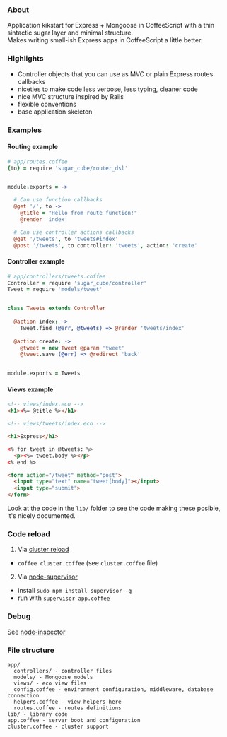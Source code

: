 ### About

Application kikstart for Express + Mongoose in CoffeeScript with a thin sintactic sugar layer and minimal structure.  
Makes writing small-ish Express apps in CoffeeScript a little better.


### Highlights

* Controller objects that you can use as MVC or plain Express routes callbacks
* niceties to make code less verbose, less typing, cleaner code
* nice MVC structure inspired by Rails
* flexible conventions
* base application skeleton


### Examples

#### Routing example

```coffeescript
# app/routes.coffee
{to} = require 'sugar_cube/router_dsl'


module.exports = ->

  # Can use function callbacks
  @get '/', to ->
    @title = "Hello from route function!"
    @render 'index'

  # Can use controller actions callbacks
  @get '/tweets', to 'tweets#index'
  @post '/tweets', to controller: 'tweets', action: 'create'
```


#### Controller example

```coffeescript
# app/controllers/tweets.coffee
Controller = require 'sugar_cube/controller'
Tweet = require 'models/tweet'


class Tweets extends Controller
  
  @action index: ->
    Tweet.find (@err, @tweets) => @render 'tweets/index'
    
  @action create: ->
    @tweet = new Tweet @param 'tweet'
    @tweet.save (@err) => @redirect 'back'


module.exports = Tweets
```


#### Views example

```html
<!-- views/index.eco -->
<h1><%= @title %></h1>
```

```html
<!-- views/tweets/index.eco -->

<h1>Express</h1>

<% for tweet in @tweets: %>
  <p><%= tweet.body %></p>
<% end %>

<form action="/tweet" method="post">
  <input type="text" name="tweet[body]"></input>
  <input type="submit">
</form>
```

Look at the code in the `lib/` folder to see the code making these posible, it's nicely documented.


### Code reload

1. Via [cluster reload](http://learnboost.github.com/cluster/docs/reload.html)
  * `coffee cluster.coffee` (see `cluster.coffee` file)

2. Via [node-supervisor](https://github.com/isaacs/node-supervisor)
  * install `sudo npm install supervisor -g`  
  * run with `supervisor app.coffee`


### Debug

See [node-inspector](https://github.com/dannycoates/node-inspector)


### File structure

```
app/
  controllers/ - controller files
  models/ - Mongoose models
  views/ - eco view files
  config.coffee - environment configuration, middleware, database connection
  helpers.coffee - view helpers here
  routes.coffee - routes definitions
lib/ - library code
app.coffee - server boot and configuration
cluster.coffee - cluster support
```

